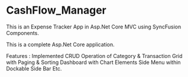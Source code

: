 # CashFlow_Manager
This is an Expense Tracker App in Asp.Net Core MVC using SyncFusion Components.

This is a complete Asp.Net Core application.

Features : Implemented CRUD Operation of Category & Transaction Grid with Paging & Sorting Dashboard with Chart Elements Side Menu within Dockable Side Bar Etc.
